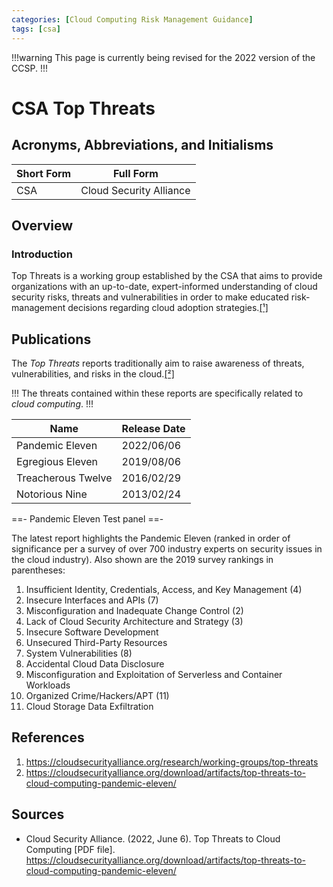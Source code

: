 ```yaml
---
categories: [Cloud Computing Risk Management Guidance]
tags: [csa]
---
```


!!!warning
This page is currently being revised for the 2022 version of the CCSP.
!!!

# CSA Top Threats

## Acronyms, Abbreviations, and Initialisms

| Short Form | Full Form |
| - | - |
| CSA | Cloud Security Alliance |

## Overview

### Introduction

Top Threats is a working group established by the CSA that aims to provide organizations with an up-to-date, expert-informed understanding of cloud security risks, threats and vulnerabilities in order to make educated risk-management decisions regarding cloud adoption strategies.[[¹]](#ref1)

## Publications

The *Top Threats* reports traditionally aim to raise awareness of threats, vulnerabilities, and risks in the cloud.[[²]](#ref2)

!!!
The threats contained within these reports are specifically related to *cloud computing*.
!!!

| Name | Release Date |
| - | - |
| Pandemic Eleven | 2022/06/06 |
| Egregious Eleven | 2019/08/06 |
| Treacherous Twelve | 2016/02/29 |
| Notorious Nine | 2013/02/24 |

==- Pandemic Eleven
Test panel
==-

The latest report highlights the Pandemic Eleven (ranked in order of significance per a survey of over 700 industry experts on security issues in the cloud industry). Also shown are the 2019 survey rankings in parentheses:

1. Insufficient Identity, Credentials, Access, and Key Management (4)
2. Insecure Interfaces and APIs (7)
3. Misconfiguration and Inadequate Change Control (2)
4. Lack of Cloud Security Architecture and Strategy (3)
5. Insecure Software Development
6. Unsecured Third-Party Resources
7. System Vulnerabilities (8)
8. Accidental Cloud Data Disclosure
9. Misconfiguration and Exploitation of Serverless and Container Workloads
10. Organized Crime/Hackers/APT (11)
11. Cloud Storage Data Exfiltration

## References

1. https://cloudsecurityalliance.org/research/working-groups/top-threats<span id="ref1"></span>
2. https://cloudsecurityalliance.org/download/artifacts/top-threats-to-cloud-computing-pandemic-eleven/<span id="ref2"></span>

## Sources

- Cloud Security Alliance. (2022, June 6). Top Threats to Cloud Computing [PDF file]. https://cloudsecurityalliance.org/download/artifacts/top-threats-to-cloud-computing-pandemic-eleven/